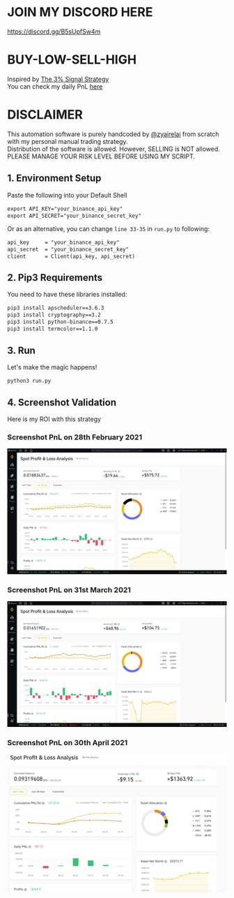 # JOIN MY DISCORD HERE
https://discord.gg/B5sUpfSw4m

# BUY-LOW-SELL-HIGH
Inspired by [The 3% Signal Strategy](https://medium.com/@Grandecoffee/how-to-never-lose-money-in-the-stock-market-again-2a1f48c86c45)  
You can check my daily PnL [here](https://docs.google.com/spreadsheets/d/1VsOY7B7WWT0D67ifggpbsdHrQEegl0DaXHfWhsx--tY/edit#gid=103443936)

# DISCLAIMER
This automation software is purely handcoded by [@zyairelai](https://github.com/zyairelai) from scratch with my personal manual trading strategy.  
Distribution of the software is allowed. However, SELLING is NOT allowed.  
PLEASE MANAGE YOUR RISK LEVEL BEFORE USING MY SCRIPT.

## 1. Environment Setup
Paste the following into your Default Shell
```
export API_KEY="your_binance_api_key"
export API_SECRET="your_binance_secret_key"
```

Or as an alternative, you can change `line 33-35` in `run.py` to following: 
```
api_key     = "your_binance_api_key"
api_secret  = "your_binance_secret_key"
client      = Client(api_key, api_secret)
```

## 2. Pip3 Requirements
You need to have these libraries installed:
```
pip3 install apscheduler==3.6.3
pip3 install cryptography==3.2 
pip3 install python-binance==0.7.5
pip3 install termcolor==1.1.0
```

## 3. Run
Let's make the magic happens!
```
python3 run.py
```

## 4. Screenshot Validation
Here is my ROI with this strategy

### Screenshot PnL on 28th February 2021
<p align="center">
  <img src="screenshots/Feb 2021.png">
</p>

### Screenshot PnL on 31st March 2021
<p align="center">
  <img src="screenshots/March 2021.png">
</p>

### Screenshot PnL on 30th April 2021
<p align="center">
  <img src="screenshots/April 2021.png">
</p>
